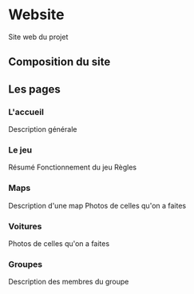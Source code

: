 # Website
Site web du projet

## Composition du site



## Les pages
### L'accueil
Description générale

### Le jeu
Résumé
Fonctionnement du jeu
Règles

### Maps
Description d'une map
Photos de celles qu'on a faites


### Voitures
Photos de celles qu'on a faites


### Groupes
Description des membres du groupe
